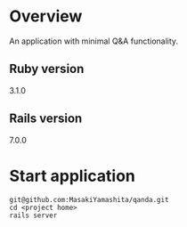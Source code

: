 # Overview

An application with minimal Q&A functionality.

## Ruby version

3.1.0

## Rails version

7.0.0

# Start application

```
git@github.com:MasakiYamashita/qanda.git
cd <project home>
rails server
```
